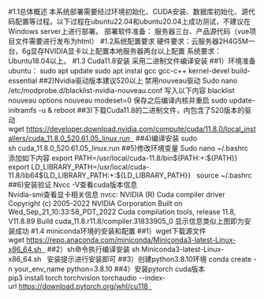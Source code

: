 #1.1总体概述
本系统部署需要经过环境初始化、CUDA安装、数据库初始化、源代码配置等过程。以下过程在ubuntu22.04和ubuntu20.04上成功测试，不建议在Windows server上进行部署。
部署软件准备：
服务器三台、产品源代码（vue项目文件需要进行发布为html）
#1.2系统配置要求
硬件要求：云服务器2H4G5M一台，6g显存NVIDIA显卡以上配置本地服务器两台以上配置
系统要求：Ubuntu18.04以上。
#1.3 Cuda11.8安装
采用二进制文件编译安装
##1）环境准备ubuntu：
sudo apt update
sudo apt instal  gcc gcc-c++ kernel-devel  build-essential
##2)Nvidia驱动版本建议520以上
禁用nouveau驱动
Sudo nano /etc/modprobe.d/blacklist-nvidia-nouveau.conf
写入以下内容
blacklist nouveau
options nouveau modeset=0
保存之后编译内核并重启
sudo update-initramfs -u & reboot
##3)下载Cuda11.8的二进制文件，内包含了520版本的驱动
wget https://developer.download.nvidia.com/compute/cuda/11.8.0/local_installers/cuda_11.8.0_520.61.05_linux.run  
##4)编译安装
sudo sh cuda_11.8.0_520.61.05_linux.run
##5)修改环境变量
Sudo nano ~/.bashrc  
添加如下内容
export PATH=/usr/local/cuda-11.8/bin${PATH:+:${PATH}}  
export LD_LIBRARY_PATH=/usr/local/cuda-11.8/lib64${LD_LIBRARY_PATH:+:${LD_LIBRARY_PATH}}  
source ~/.bashrc  
##6)安装验证
Nvcc -V查看cuda版本信息  
Nvidia-smi查看显卡相关信息
nvcc: NVIDIA (R) Cuda compiler driver
Copyright (c) 2005-2022 NVIDIA Corporation
Built on Wed_Sep_21_10:33:58_PDT_2022
Cuda compilation tools, release 11.8, V11.8.89
Build cuda_11.8.r11.8/compiler.31833905_0
显示信息类似上图即为安装成功
#1.4 miniconda环境的安装和配置
##1）wget下载源文件
wget https://repo.anaconda.com/miniconda/Miniconda3-latest-Linux-x86_64.sh  
##2）sh命令执行编译安装
sh Miniconda3-latest-Linux-x86_64.sh  
安装提示进行安装即可
##3）创建python3.8.10环境
conda create -n your_env_name python=3.8.10
##4）安装pytorch cuda版本
pip3 install torch torchvision torchaudio --index-url https://download.pytorch.org/whl/cu118  
